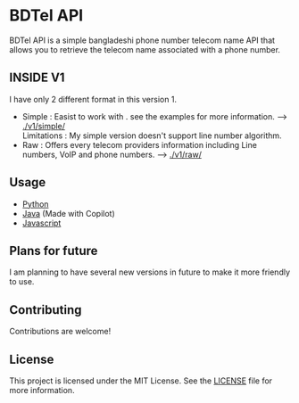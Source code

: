 # BDTel API

BDTel API is a simple bangladeshi phone number telecom name API that allows you to retrieve the telecom name associated with a phone number.

## INSIDE V1 

I have only 2 different format in this version 1. 
- Simple : Easist to work with . see the examples for more information. --> [./v1/simple/](./v1/simple/) <br>
Limitations : My simple version doesn't support line number algorithm.  
- Raw : Offers every telecom providers information including Line numbers, VoIP and phone numbers. --> [./v1/raw/](./v1/raw/)

## Usage

- [Python](example.py)
- [Java](example.java) (Made with Copilot)
- [Javascript](example.js) 

## Plans for future 

I am planning to have several new versions in future to make it more friendly to use.

## Contributing

Contributions are welcome! 

## License

This project is licensed under the MIT License. See the [LICENSE](LICENSE) file for more information.
